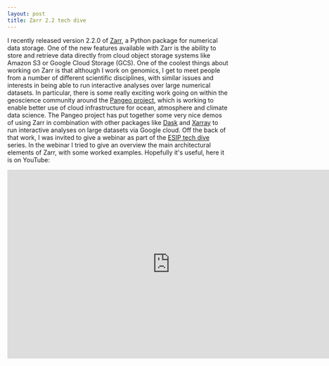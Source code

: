 ```yaml
---
layout: post
title: Zarr 2.2 tech dive
---
```


I recently released version 2.2.0 of [Zarr](http://zarr.readthedocs.io), a
Python package for numerical data storage. One of the new features available
with Zarr is the ability to store and retrieve data directly from cloud object
storage systems like Amazon S3 or Google Cloud Storage (GCS). One of the coolest
things about working on Zarr is that although I work on genomics, I get to meet
people from a number of different scientific disciplines, with similar issues
and interests in being able to run interactive analyses over large numerical
datasets. In particular, there is some really exciting work going on within the
geoscience community around the
[Pangeo project](https://github.com/pangeo-data/pangeo), which is working to
enable better use of cloud infrastructure for ocean, atmosphere and climate data
science. The Pangeo project has put together some very nice demos of using Zarr
in combination with other packages like
[Dask](https://dask.pydata.org/en/latest/) and
[Xarray](https://xarray.pydata.org/en/stable/) to run interactive analyses on
large datasets via Google cloud. Off the back of that work, I was invited to
give a webinar as part of the
[ESIP tech dive](http://wiki.esipfed.org/index.php/Interoperability_and_Technology/Tech_Dive_Webinar_Series)
series. In the webinar I tried to give an overview the main architectural
elements of Zarr, with some worked examples. Hopefully it's useful, here it is
on YouTube:

<iframe width="740" height="430"
src="https://www.youtube.com/embed/np_p4JBAIYI?rel=0" frameborder="0"
allow="autoplay; encrypted-media" allowfullscreen></iframe>


